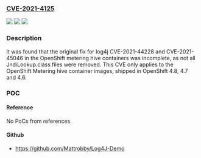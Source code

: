 ### [CVE-2021-4125](https://cve.mitre.org/cgi-bin/cvename.cgi?name=CVE-2021-4125)
![](https://img.shields.io/static/v1?label=Product&message=kube-reporting%2Fhive&color=blue)
![](https://img.shields.io/static/v1?label=Version&message=%3D%20Fixed%20in%20v4.8%2C%20v4.7%20and%20v4.6%20&color=brighgreen)
![](https://img.shields.io/static/v1?label=Vulnerability&message=CWE-20%20-%20Improper%20Input%20Validation%2C%20CWE-502%20-%20Deserialization%20of%20Untrusted%20Data%2C%20CWE-400%20-%20Uncontrolled%20Resource%20Consumption&color=brighgreen)

### Description

It was found that the original fix for log4j CVE-2021-44228 and CVE-2021-45046 in the OpenShift metering hive containers was incomplete, as not all JndiLookup.class files were removed. This CVE only applies to the OpenShift Metering hive container images, shipped in OpenShift 4.8, 4.7 and 4.6.

### POC

#### Reference
No PoCs from references.

#### Github
- https://github.com/Mattrobby/Log4J-Demo

